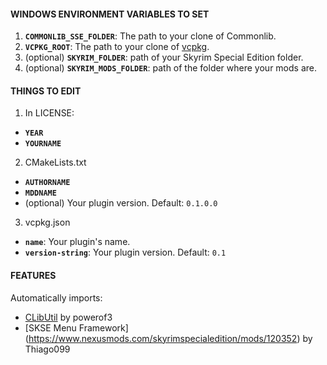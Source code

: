 #### WINDOWS ENVIRONMENT VARIABLES TO SET

1. **`COMMONLIB_SSE_FOLDER`**: The path to your clone of Commonlib.
2. **`VCPKG_ROOT`**: The path to your clone of [vcpkg](https://github.com/microsoft/vcpkg).
3. (optional) **`SKYRIM_FOLDER`**: path of your Skyrim Special Edition folder.
4. (optional) **`SKYRIM_MODS_FOLDER`**: path of the folder where your mods are.

#### THINGS TO EDIT

1. In LICENSE:
- **`YEAR`**
- **`YOURNAME`**
2. CMakeLists.txt
- **`AUTHORNAME`**
- **`MDDNAME`**
- (optional) Your plugin version. Default: `0.1.0.0`
3. vcpkg.json
- **`name`**: Your plugin's name.
- **`version-string`**: Your plugin version. Default: `0.1`

#### FEATURES
Automatically imports:
- [CLibUtil](https://github.com/powerof3/CLibUtil) by powerof3
- [SKSE Menu Framework] (https://www.nexusmods.com/skyrimspecialedition/mods/120352) by Thiago099